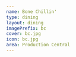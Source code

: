 ```yaml
---
name: Bone Chillin'
type: dining
layout: dining 
imagePrefix: bc
cover: bc.jpg
icon: bc.jpg
area: Production Central
---
```

